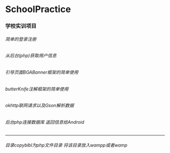 # SchoolPractice
### 学校实训项目
###### 简单的登录注册
###### 从后台(php)获取用户信息
###### 引导页面BGABanner框架的简单使用
###### butterKnife注解框架的简单使用
###### okhttp联网请求以及Gson解析数据

###### 后台php连接数据库 返回信息给Android

---
###### 目录copyblbl为php文件目录 将该目录放入wampp或者wamp
<br/>
